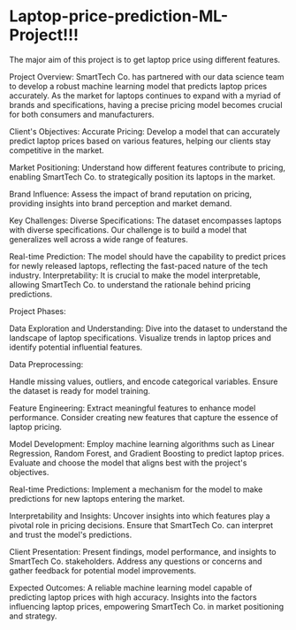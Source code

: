 # Laptop-price-prediction-ML-Project!!!

The major aim of this project is to get laptop price using different features.

Project Overview:
SmartTech Co. has partnered with our data science team to develop a robust machine learning model that predicts laptop prices accurately. As the market for laptops continues to expand with a myriad of brands and specifications, having a precise pricing model becomes crucial for both consumers and manufacturers.

Client's Objectives:
Accurate Pricing: Develop a model that can accurately predict laptop prices based on various features, helping our clients stay competitive in the market.

Market Positioning: 
Understand how different features contribute to pricing, enabling SmartTech Co. to strategically position its laptops in the market.

Brand Influence: 
Assess the impact of brand reputation on pricing, providing insights into brand perception and market demand.

Key Challenges:
Diverse Specifications: The dataset encompasses laptops with diverse specifications. Our challenge is to build a model that generalizes well across a wide range of features.

Real-time Prediction: 
The model should have the capability to predict prices for newly released laptops, reflecting the fast-paced nature of the tech industry.
Interpretability: It is crucial to make the model interpretable, allowing SmartTech Co. to understand the rationale behind pricing predictions.

Project Phases:

Data Exploration and Understanding:
Dive into the dataset to understand the landscape of laptop specifications.
Visualize trends in laptop prices and identify potential influential features.

Data Preprocessing:

Handle missing values, outliers, and encode categorical variables.
Ensure the dataset is ready for model training.

Feature Engineering:
Extract meaningful features to enhance model performance.
Consider creating new features that capture the essence of laptop pricing.

Model Development:
Employ machine learning algorithms such as Linear Regression, Random Forest, and Gradient Boosting to predict laptop prices.
Evaluate and choose the model that aligns best with the project's objectives.

Real-time Predictions:
Implement a mechanism for the model to make predictions for new laptops entering the market.

Interpretability and Insights:
Uncover insights into which features play a pivotal role in pricing decisions.
Ensure that SmartTech Co. can interpret and trust the model's predictions.

Client Presentation:
Present findings, model performance, and insights to SmartTech Co. stakeholders.
Address any questions or concerns and gather feedback for potential model improvements.

Expected Outcomes:
A reliable machine learning model capable of predicting laptop prices with high accuracy.
Insights into the factors influencing laptop prices, empowering SmartTech Co. in market positioning and strategy.
